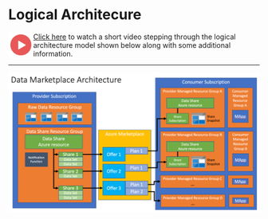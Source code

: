# Logical Architecure


<a href="https://youtu.be/oVL2-gHzJCQ"><img src="./images/Video.png" width="50" style="display:inline-block;" align="left"></a>

[Click here](https://youtu.be/oVL2-gHzJCQ) to watch a short video stepping through the logical architecture model shown below along with some additional information.

---

![Logical Architecture](./images/02.png)
